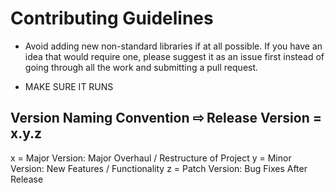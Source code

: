 # Contributing Guidelines

- Avoid adding new non-standard libraries if at all possible. If you have an idea that would require one, please suggest it as an issue first instead of going through all the work and submitting a pull request.

- MAKE SURE IT RUNS

## Version Naming Convention ⇨ Release Version = x.y.z

x = Major Version: Major Overhaul / Restructure of Project
y = Minor Version: New Features / Functionality
z = Patch Version: Bug Fixes After Release
